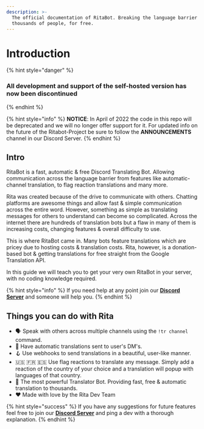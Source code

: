 ```yaml
---
description: >-
  The official documentation of RitaBot. Breaking the language barrier for
  thousands of people, for free.
---
```


# Introduction

{% hint style="danger" %}
### All development and support of the self-hosted version has now been discontinued
{% endhint %}

{% hint style="info" %}
**NOTICE**: In April of 2022 the code in this repo will be deprecated and we will no longer offer support for it. For updated info on the future of the Ritabot-Project be sure to follow the **ANNOUNCEMENTS** channel in our Discord Server.
{% endhint %}

## Intro

RitaBot is a fast, automatic & free Discord Translating Bot. Allowing communication across the language barrier from features like automatic-channel translation, to flag reaction translations and many more.

Rita was created because of the drive to communicate with others. Chatting platforms are awesome things and allow fast & simple communication across the entire word. However, something as simple as translating messages for others to understand can become so complicated. Across the internet there are hundreds of translation bots but a flaw in many of them is increasing costs, changing features & overall difficulty to use.

This is where RitaBot came in. Many bots feature translations which are pricey due to hosting costs & translation costs. Rita, however, is a donation-based bot & getting translations for free straight from the Google Translation API.

In this guide we will teach you to get your very own RitaBot in your server, with no coding knowledge required.

{% hint style="info" %}
If you need help at any point join our [**Discord Server**](https://discord.gg/mgNR64R) and someone will help you.
{% endhint %}

## Things you can do with Rita

* 🗣️ Speak with others across multiple channels using the `!tr channel` command.
* 📣 Have automatic translations sent to user's DM's.
* 🪝 Use webhooks to send translations in a beautiful, user-like manner.
* 🇺🇸 🇫🇷 🇪🇸 Use flag reactions to translate any message. Simply add a reaction of the country of your choice and a translation will popup with languages of that country.
* 💪 The most powerful Translator Bot. Providing fast, free & automatic translation to thousands.
* ❤ Made with love by the Rita Dev Team

{% hint style="success" %}
If you have any suggestions for future features feel free to join our [**Discord Server**](https://discord.gg/mgNR64R) and ping a dev with a thorough explanation.
{% endhint %}
